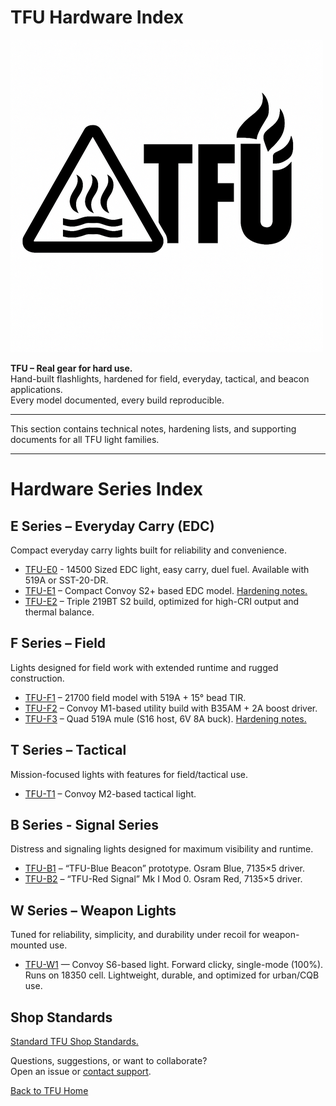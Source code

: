 # TFU Hardware Index

![TFU Logo](../TFU-LOGO.png)

**TFU – Real gear for hard use.**  
Hand-built flashlights, hardened for field, everyday, tactical, and beacon applications.  
Every model documented, every build reproducible.

---

This section contains technical notes, hardening lists, and supporting documents for all TFU light families.

---

# Hardware Series Index

## E Series – Everyday Carry (EDC)
Compact everyday carry lights built for reliability and convenience.

- [TFU-E0](TFU-E0.md) - 14500 Sized EDC light, easy carry, duel fuel.  Available with 519A or SST-20-DR.
- [TFU-E1](TFU-E1.md) – Compact Convoy S2+ based EDC model. [Hardening notes.](TFU-E1-Hardening-List.md) 
- [TFU-E2](TFU-E2.md) – Triple 219BT S2 build, optimized for high-CRI output and thermal balance. 

## F Series – Field
Lights designed for field work with extended runtime and rugged construction.

- [TFU-F1](TFU-F1.md) – 21700 field model with 519A + 15° bead TIR. 
- [TFU-F2](TFU-F2.md) – Convoy M1-based utility build with B35AM + 2A boost driver. 
- [TFU-F3](TFU-F3.md) – Quad 519A mule (S16 host, 6V 8A buck). [Hardening notes.](TFU-F3-Hardening-List.md) 

## T Series – Tactical
Mission-focused lights with features for field/tactical use.

- [TFU-T1](TFU-T1.md) – Convoy M2-based tactical light. 

## B Series - Signal Series
Distress and signaling lights designed for maximum visibility and runtime.

- [TFU-B1](TFU-B1-B2.md) – “TFU-Blue Beacon” prototype. Osram Blue, 7135×5 driver. 
- [TFU-B2](TFU-B1-B2.md) – “TFU-Red Signal” Mk I Mod 0. Osram Red, 7135×5 driver. 

## W Series – Weapon Lights
Tuned for reliability, simplicity, and durability under recoil for weapon-mounted use.  

- [TFU-W1](TFU-W1.md) — Convoy S6-based light. Forward clicky, single-mode (100%).  
  Runs on 18350 cell. Lightweight, durable, and optimized for urban/CQB use.

## Shop Standards  
[Standard TFU Shop Standards.](ShopStandards.md)

Questions, suggestions, or want to collaborate?  
Open an issue or [contact support](mailto:TFU-Lights@wmode.anonaddy.com).

[Back to TFU Home](../README.md)
